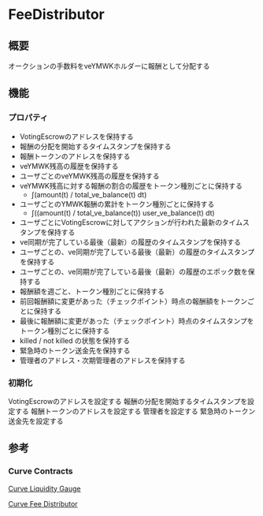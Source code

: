 # FeeDistributor

## 概要

オークションの手数料をveYMWKホルダーに報酬として分配する

## 機能

### プロパティ

- VotingEscrowのアドレスを保持する
- 報酬の分配を開始するタイムスタンプを保持する
- 報酬トークンのアドレスを保持する
- veYMWK残高の履歴を保持する
- ユーザごとのveYMWK残高の履歴を保持する
- veYMWK残高に対する報酬の割合の履歴をトークン種別ごとに保持する
  - ∫(amount(t) / total_ve_balance(t) dt)
- ユーザごとのYMWK報酬の累計をトークン種別ごとに保持する
  - ∫((amount(t) / total_ve_balance(t)) user_ve_balance(t) dt)
- ユーザごとにVotingEscrowに対してアクションが行われた最新のタイムスタンプを保持する
- ve同期が完了している最後（最新）の履歴のタイムスタンプを保持する
- ユーザごとの、ve同期が完了している最後（最新）の履歴のタイムスタンプを保持する
- ユーザごとの、ve同期が完了している最後（最新）の履歴のエポック数を保持する
- 報酬額を週ごと、トークン種別ごとに保持する
- 前回報酬額に変更があった（チェックポイント）時点の報酬額をトークンごとに保持する
- 最後に報酬額に変更があった（チェックポイント）時点のタイムスタンプをトークン種別ごとに保持する
- killed / not killed の状態を保持する
- 緊急時のトークン送金先を保持する
- 管理者のアドレス・次期管理者のアドレスを保持する

### 初期化

VotingEscrowのアドレスを設定する
報酬の分配を開始するタイムスタンプを設定する
報酬トークンのアドレスを設定する
管理者を設定する
緊急時のトークン送金先を設定する

## 参考

### Curve Contracts

[Curve Liquidity Gauge](https://github.com/curvefi/tricrypto-ng/blob/main/contracts/main/LiquidityGauge.vy)

[Curve Fee Distributor](https://github.com/curvefi/curve-dao-contracts/blob/master/contracts/FeeDistributor.vy)
